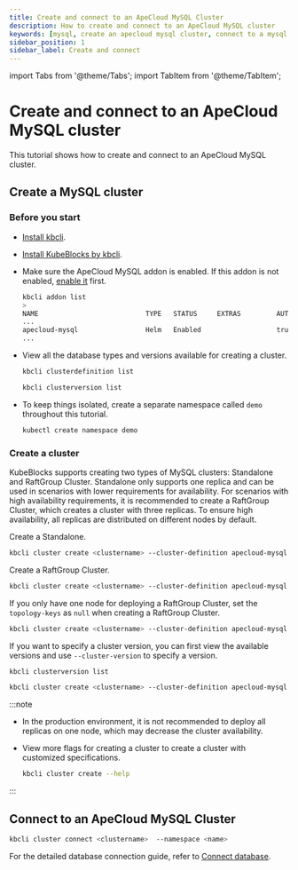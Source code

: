 ```yaml
---
title: Create and connect to an ApeCloud MySQL Cluster
description: How to create and connect to an ApeCloud MySQL cluster
keywords: [mysql, create an apecloud mysql cluster, connect to a mysql cluster]
sidebar_position: 1
sidebar_label: Create and connect
---
```


import Tabs from '@theme/Tabs';
import TabItem from '@theme/TabItem';

# Create and connect to an ApeCloud MySQL cluster

This tutorial shows how to create and connect to an ApeCloud MySQL cluster.

## Create a MySQL cluster

### Before you start

* [Install kbcli](./../../installation/install-with-kbcli/install-kbcli.md).
* [Install KubeBlocks by kbcli](./../../installation/install-with-kbcli/install-kubeblocks-with-kbcli.md).
* Make sure the ApeCloud MySQL addon is enabled. If this addon is not enabled, [enable it](./../../overview/supported-addons.md#use-addons) first.
  
  ```bash
  kbcli addon list
  >
  NAME                           TYPE   STATUS     EXTRAS         AUTO-INSTALL   
  ...
  apecloud-mysql                 Helm   Enabled                   true
  ...
  ```

* View all the database types and versions available for creating a cluster.

  ```bash
  kbcli clusterdefinition list

  kbcli clusterversion list
  ```

* To keep things isolated, create a separate namespace called `demo` throughout this tutorial.

  ```bash
  kubectl create namespace demo
  ```

### Create a cluster

KubeBlocks supports creating two types of MySQL clusters: Standalone and RaftGroup Cluster. Standalone only supports one replica and can be used in scenarios with lower requirements for availability. For scenarios with high availability requirements, it is recommended to create a RaftGroup Cluster, which creates a cluster with three replicas. To ensure high availability, all replicas are distributed on different nodes by default.

Create a Standalone.

```bash
kbcli cluster create <clustername> --cluster-definition apecloud-mysql
```

Create a RaftGroup Cluster.

```bash
kbcli cluster create <clustername> --cluster-definition apecloud-mysql --set replicas=3 <clustername>
```

If you only have one node for deploying a RaftGroup Cluster, set the `topology-keys` as `null` when creating a RaftGroup Cluster.

```bash
kbcli cluster create <clustername> --cluster-definition apecloud-mysql --set replicas=3 --topology-keys null
```

If you want to specify a cluster version, you can first view the available versions and use `--cluster-version` to specify a version.

```bash
kbcli clusterversion list

kbcli cluster create <clustername> --cluster-definition apecloud-mysql --cluster-version ac-mysql-8.0.30
```

:::note

* In the production environment, it is not recommended to deploy all replicas on one node, which may decrease the cluster availability.
* View more flags for creating a cluster to create a cluster with customized specifications.
  
  ```bash
  kbcli cluster create --help
  ```

:::

## Connect to an ApeCloud MySQL Cluster

```bash
kbcli cluster connect <clustername>  --namespace <name>
```

For the detailed database connection guide, refer to [Connect database](./../../connect_database/overview-of-database-connection.md).
